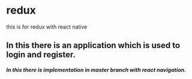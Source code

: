 # redux
this is for redux with react native

## In this there is an application which is used to login and register.

##### In this there is implementation in master branch with react navigation.
